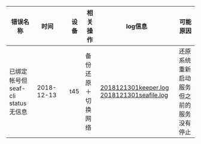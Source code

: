 |错误名称|时间||设备|相关操作|log信息|可能原因|
|-----|-----|-----|-----|-----|-----|-----|
|已绑定帐号但seaf-cli status无信息|2018-12-13||t45|备份还原＋切换网络|[2018121301keeper.log](https://github.com/openthos/app-testing-results/blob/master/%E6%B5%8B%E8%AF%95%E5%86%85%E5%AE%B9%E5%8F%8A%E7%BB%93%E6%9E%9C/%E5%8A%9F%E8%83%BD%E6%B5%8B%E8%AF%95%E7%9B%B8%E5%85%B3/%E4%BA%91%E6%9C%8D%E5%8A%A1/log/2018121301keeper.log)  [2018121301seafile.log](https://github.com/openthos/app-testing-results/blob/master/%E6%B5%8B%E8%AF%95%E5%86%85%E5%AE%B9%E5%8F%8A%E7%BB%93%E6%9E%9C/%E5%8A%9F%E8%83%BD%E6%B5%8B%E8%AF%95%E7%9B%B8%E5%85%B3/%E4%BA%91%E6%9C%8D%E5%8A%A1/log/2018121301seafile.log)|还原系统重新启动服务但之前的服务没有停止|
